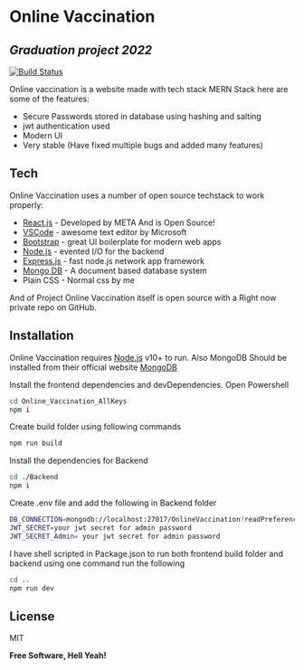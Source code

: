 # Online Vaccination
## _Graduation project 2022_

[![Build Status](https://travis-ci.org/joemccann/dillinger.svg?branch=master)](https://travis-ci.org/joemccann/dillinger)

Online vaccination is a website made with tech stack MERN Stack here are some of the features:

- Secure Passwords stored in database using hashing and salting
- jwt authentication used
- Modern UI
- Very stable (Have fixed multiple bugs and added many features)

## Tech

Online Vaccination uses a number of open source techstack to work properly:

- [React.js](https://reactjs.org/) - Developed by META And is Open Source!
-  [VSCode](https://code.visualstudio.com/) - awesome text editor by Microsoft
- [Bootstrap](https://getbootstrap.com/) - great UI boilerplate for modern web apps
- [Node.js](https://nodejs.org/en/) - evented I/O for the backend
- [Express.js](https://expressjs.com/) - fast node.js network app framework
- [Mongo DB](https://www.mongodb.com/) - A document based database system
-  Plain CSS  - Normal css by me

And of Project Online Vaccination itself is open source with a Right now private repo
 on GitHub.

## Installation

Online Vaccination requires [Node.js](https://nodejs.org/) v10+ to run.
Also MongoDB Should be installed from their official website  [MongoDB](https://www.mongodb.com/try/download/community)

Install the frontend dependencies and devDependencies.
Open Powershell

```sh
cd Online_Vaccination_AllKeys
npm i
```

Create build folder using following commands
```sh
npm run build
```

Install the dependencies for Backend

```sh
cd ./Backend
npm i
```

Create .env file and add the following in Backend folder
```sh
DB_CONNECTION=mongodb://localhost:27017/OnlineVaccination?readPreference=primary&appname=MongoDB%20Compass&ssl=false
JWT_SECRET=your jwt secret for admin password 
JWT_SECRET_Admin= your jwt secret for admin password 
```



I have shell scripted in Package.json to run both frontend build folder and backend using one command run the following
```sh
cd ..
npm run dev
```

## License

MIT

**Free Software, Hell Yeah!**
